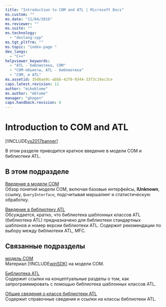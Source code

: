 ```yaml
---
title: "Introduction to COM and ATL | Microsoft Docs"
ms.custom: ""
ms.date: "11/04/2016"
ms.reviewer: ""
ms.suite: ""
ms.technology: 
  - "devlang-cpp"
ms.tgt_pltfrm: ""
ms.topic: "index-page "
dev_langs: 
  - "C++"
helpviewer_keywords: 
  - "ATL - библиотека, COM"
  - "COM-объекты, ATL - библиотека"
  - "COM, и ATL"
ms.assetid: 35d6ae9c-abbb-42f0-9344-33f3c19ac3ce
caps.latest.revision: 11
author: "mikeblome"
ms.author: "mblome"
manager: "ghogen"
caps.handback.revision: 6
---
```

# Introduction to COM and ATL
[!INCLUDE[vs2017banner](../assembler/inline/includes/vs2017banner.md)]

В этом разделе приводится краткое введение в модели COM и библиотеки ATL.  
  
## В этом подразделе  
 [Введение в модели COM](../atl/introduction-to-com.md)  
 Обзор понятий модели COM, включая базовые интерфейсы, **IUnknown**, ссылку, `QueryInterface`, подсчитывая маршалинг и статистическую обработку.  
  
 [Введение в библиотеку ATL](../Topic/Introduction%20to%20ATL.md)  
 Обсуждается, кратко, что библиотека шаблонных классов ATL \(библиотека ATL\) предназначено для библиотеки стандартных шаблонов и номер версии библиотеки ATL.  Содержит рекомендации по выбору между библиотеки ATL, MFC.  
  
## Связанные подразделы  
 [модель COM](http://msdn.microsoft.com/library/windows/desktop/ms694363)  
 Материал [!INCLUDE[winSDK](../atl/includes/winsdk_md.md)] на модели COM.  
  
 [Библиотека ATL](../atl/active-template-library-atl-concepts.md)  
 Содержит ссылки на концептуальные разделы о том, как запрограммировать с помощью библиотека шаблонных классов ATL.  
  
 [Общие сведения о классе библиотеки ATL](../atl/atl-class-overview.md)  
 Содержит справочные сведения и ссылки на классы библиотеки ATL.